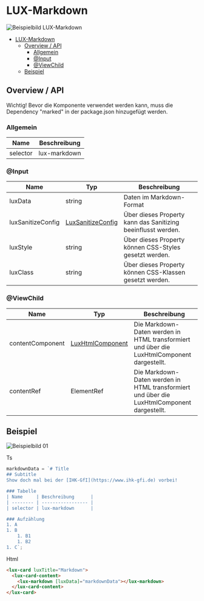 # LUX-Markdown

![Beispielbild LUX-Markdown](https://raw.githubusercontent.com/wiki/IHK-GfI/lux-components/Versions/v18/lux‐markdown-v18-img.png)

- [LUX-Markdown](#lux-markdown)
  - [Overview / API](#overview--api)
    - [Allgemein](#allgemein)
    - [@Input](#input)
    - [@ViewChild](#viewchild)
  - [Beispiel](#beispiel)

## Overview / API

Wichtig! Bevor die Komponente verwendet werden kann, muss die Dependency "marked" in der package.json hinzugefügt
werden.

### Allgemein

| Name     | Beschreibung      |
| -------- | ----------------- |
| selector | lux-markdown      |

### @Input

| Name              | Typ                                                 | Beschreibung                                                 |
| ----------------- | --------------------------------------------------- | ------------------------------------------------------------ |
| luxData           | string                                              | Daten im Markdown-Format                                     |
| luxSanitizeConfig | [LuxSanitizeConfig](lux‐html-v18#LuxSanitizeConfig) | Über dieses Property kann das Sanitizing beeinflusst werden. |
| luxStyle          | string                                              | Über dieses Property können CSS-Styles gesetzt werden.       |
| luxClass          | string                                              | Über dieses Property können CSS-Klassen gesetzt werden.      |

### @ViewChild

| Name             | Typ                              | Beschreibung                                                                               |
| ---------------- | -------------------------------- | ------------------------------------------------------------------------------------------ |
| contentComponent | [LuxHtmlComponent](lux‐html-v18) | Die Markdown-Daten werden in HTML transformiert und über die LuxHtmlComponent dargestellt. |
| contentRef       | ElementRef                       | Die Markdown-Daten werden in HTML transformiert und über die LuxHtmlComponent dargestellt. |

## Beispiel

![Beispielbild 01](https://raw.githubusercontent.com/wiki/IHK-GfI/lux-components/Versions/v18/lux‐markdown-v18-img-01.png)

Ts

```typescript
markdownData = `# Title
## Subtitle
Show doch mal bei der [IHK-GfI](https://www.ihk-gfi.de) vorbei!

### Tabelle
| Name     | Beschreibung      |
| -------- | ----------------- |
| selector | lux-markdown      |

### Aufzählung
1. A
1. B
    1. B1
    1. B2
1. C`;
```

Html

```html
<lux-card luxTitle="Markdown">
  <lux-card-content>
    <lux-markdown [luxData]="markdownData"></lux-markdown>
  </lux-card-content>
</lux-card>
```
